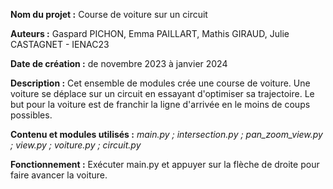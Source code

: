 **Nom du projet :** Course de voiture sur un circuit

**Auteurs :** Gaspard PICHON, Emma PAILLART, Mathis GIRAUD, Julie CASTAGNET - IENAC23

**Date de création :** de novembre 2023 à janvier 2024

**Description :** Cet ensemble de modules crée une course de voiture. Une voiture se déplace sur un circuit en 
essayant d'optimiser sa trajectoire. Le but pour la voiture est de franchir la ligne d'arrivée en le moins 
de coups possibles.

**Contenu et modules utilisés :**
*main.py ; intersection.py ; pan_zoom_view.py ; view.py ; voiture.py ; circuit.py*

**Fonctionnement :**
Exécuter main.py et appuyer sur la flèche de droite pour faire avancer la voiture.